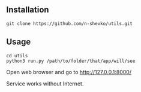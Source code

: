 ## Installation
```
git clone https://github.com/n-shevko/utils.git
```

## Usage
```
cd utils
python3 run.py /path/to/folder/that/app/will/see
```

Open web browser and go to http://127.0.0.1:8000/

Service works without Internet.
